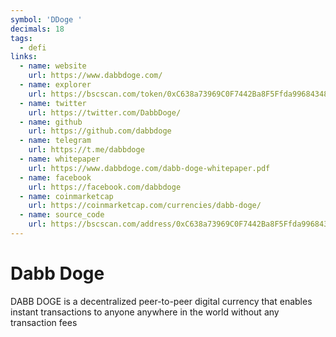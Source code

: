 ```yaml
---
symbol: 'DDoge '
decimals: 18
tags:
  - defi
links:
  - name: website
    url: https://www.dabbdoge.com/
  - name: explorer
    url: https://bscscan.com/token/0xC638a73969C0F7442Ba8F5Ffda9968434891034B
  - name: twitter
    url: https://twitter.com/DabbDoge/
  - name: github
    url: https://github.com/dabbdoge
  - name: telegram
    url: https://t.me/dabbdoge
  - name: whitepaper
    url: https://www.dabbdoge.com/dabb-doge-whitepaper.pdf
  - name: facebook
    url: https://facebook.com/dabbdoge
  - name: coinmarketcap
    url: https://coinmarketcap.com/currencies/dabb-doge/
  - name: source_code
    url: https://bscscan.com/address/0xC638a73969C0F7442Ba8F5Ffda9968434891034B#code
---
```


# Dabb Doge

DABB DOGE is a decentralized peer-to-peer digital currency that enables instant transactions to anyone anywhere in the world without any transaction fees
